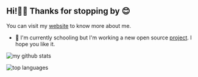 ## Hi!👋🏾 Thanks for stopping by 😊

You can visit my [website](https://aaron.ourtechnologies.org) to know more about me.

- 🔭 I'm currently schooling but I'm working a new open source [project](https://github.com/kurtiz/melanin-framework-codeigniter). I hope you like it.


![my github stats](https://github-readme-stats.vercel.app/api?username=kurtiz&show_icons=true&theme=codeSTACKr&hide=contribs,prs)

![top languages](https://github-readme-stats.vercel.app/api/top-langs/?username=kurtiz&layout=compact&theme=codeSTACKr)
